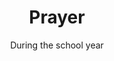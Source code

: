 ---
title: "Prayer"
category: "Connect"
description: "A weekly time for devoted prayer in a small group! Throughout the year, we get together in groups of 4-5 people and pray together. Topics range from our campus, global issues, and personal prayer requests. "
location: "San Luis Obispo"
date: "During the school year"
gif: "../../images/events/bball.gif"
---